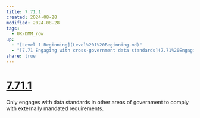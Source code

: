 ```yaml
---
title: 7.71.1
created: 2024-08-28
modified: 2024-08-28
tags:
  - UK-DMM_row
up:
  - "[Level 1 Beginning](Level%201%20Beginning.md)"
  - "[7.71 Engaging with cross-government data standards](7.71%20Engaging%20with%20cross-government%20data%20standards.md)"
share: true
---
```

# [7.71.1](7.71.1.md)

Only engages with data standards in other areas of government to comply with externally mandated requirements.
